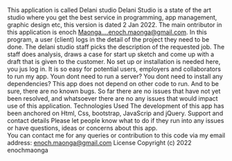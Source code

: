 
This application is called Delani studio
Delani Studio is a state of the art studio where you get the best service in programming, app management, graphic design etc, this version is dated 2 Jan 2022.
The main ontributor in this application is enoch Maonga....enoch.maonga@gmail.com.
In this program, a user (client) logs in the detail of the project they need to be done. The delani studio staff picks the description of the requested job. The staff does analysis, draws a case for 
start up sketch and come up with a draft that is given to the customer.
No set up or installation is needed here, you jus log in. It is so easy for potential users, employers and collaborators to run my app. Youn dont need to run a server? 
You dont need to install any dependencies? This app does not depend on other code to run. And to be sure, there are no known bugs.
So far there are no issues that have not yet been resolved, and whatsoever there are no any issues that would impact use of this application. 
Technologies Used
The development of this app has been anchored on Html, Css, bootstrap, JavaScrip and jQuery.
Support and contact details
Please let people know what to do if they run into any issues or have questions, ideas or concerns about this app.  
You can contact me for any queries or contribution to this code via my email address: enoch.maonga@gmail.com
License Copyright (c) 2022 enochmaonga